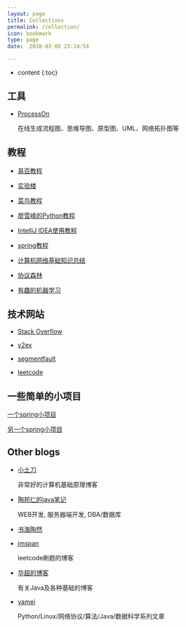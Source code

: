 ```yaml
---
layout: page
title: Collections
permalink: /collection/
icon: bookmark
type: page
date:  2018-03-08 23:14:54

---
```


* content
{:toc}

## 工具

* [ProcessOn](https://processon.com)

    在线生成流程图、思维导图、原型图、UML、网络拓扑图等

## 教程

* [易百教程](https://www.yiibai.com)

* [实验楼](https://www.shiyanlou.com)

* [菜鸟教程](http://www.runoob.com)

- [廖雪峰的Python教程](https://www.liaoxuefeng.com/wiki/0014316089557264a6b348958f449949df42a6d3a2e542c000)

* [IntelliJ IDEA使用教程](http://www.phperz.com/article/15/0923/159067.html)

* [spring教程](http://jinnianshilongnian.iteye.com/blog/1482071)

* [计算机网络基础知识总结](http://www.cnblogs.com/maybe2030/p/4781555.html)

* [协议森林](http://www.cnblogs.com/vamei/archive/2012/12/05/2802811.html)

* [有趣的机器学习](https://morvanzhou.github.io/tutorials/machine-learning/ML-intro/?from=timeline&isappinstalled=0)

## 技术网站

* [Stack Overflow](https://stackoverflow.com/questions)

* [v2ex](https://www.v2ex.com)

* [segmentfault](https://segmentfault.com)

* [leetcode](https://leetcode.com)

## 一些简单的小项目

[一个spring小项目](https://github.com/zhaopei8948/springboot)

[另一个spring小项目](https://github.com/windhc/ImageProject)

## Other blogs

* [小土刀](http://wdxtub.com)

    非常好的计算机基础原理博客

- [陶邦仁的java笔记](https://my.oschina.net/xianggao/blog?catalog=223476)

    WEB开发, 服务器端开发, DBA/数据库
    
* [书海陶然](https://www.jianshu.com/u/657c611b2e07)

* [jmspan](http://my.csdn.net/jmspan)

    leetcode刷题的博客

* [华超的博客](http://huachao1001.github.io/index.html)

    有关Java及各种基础的博客
    
* [vamei](http://www.cnblogs.com/vamei/)

    Python/Linux/网络协议/算法/Java/数据科学系列文章
